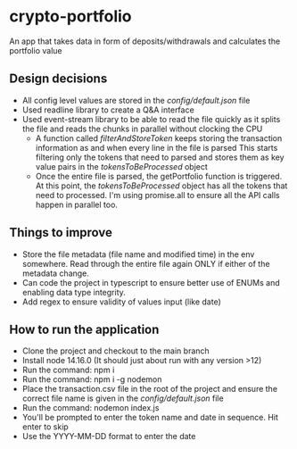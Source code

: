 # crypto-portfolio
An app that takes data in form of deposits/withdrawals and calculates the portfolio value

## Design decisions
- All config level values are stored in the _config/default.json_ file
- Used readline library to create a Q&A interface
- Used event-stream library to be able to read the file quickly as it splits the file and reads the chunks in parallel without clocking the CPU
  - A function called _filterAndStoreToken_ keeps storing the transaction information as and when every line in the file is parsed
    This starts filtering only the tokens that need to parsed and stores them as key value pairs in the _tokensToBeProcessed_ object
  - Once the entire file is parsed, the getPortfolio function is triggered. At this point, the _tokensToBeProcessed_ object has all the tokens that 
    need to processed. I'm using promise.all to ensure all the API calls happen in parallel too.

## Things to improve
- Store the file metadata (file name and modified time) in the env somewhere. Read through the entire file again ONLY if either of the metadata change.
- Can code the project in typescript to ensure better use of ENUMs and enabling data type integrity.
- Add regex to ensure validity of values input (like date)

## How to run the application
- Clone the project and checkout to the main branch
- Install node 14.16.0 (It should just about run with any version >12)
- Run the command: npm i
- Run the command: npm i -g nodemon
- Place the transaction.csv file in the root of the project and ensure the correct file name is given in the _config/default.json_ file
- Run the command: nodemon index.js
- You'll be prompted to enter the token name and date in sequence. Hit enter to skip
- Use the YYYY-MM-DD format to enter the date
